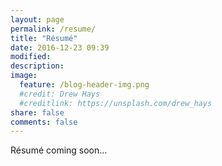 ```yaml
---
layout: page
permalink: /resume/
title: "Résumé"
date: 2016-12-23 09:39
modified:
description:
image:
  feature: /blog-header-img.png
  #credit: Drew Hays
  #creditlink: https://unsplash.com/drew_hays
share: false
comments: false
---
```


Résumé coming soon...
